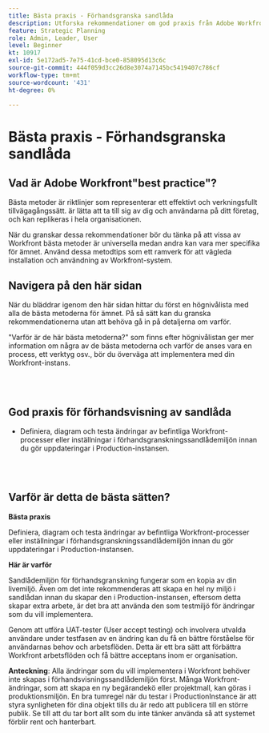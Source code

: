 ```yaml
---
title: Bästa praxis - Förhandsgranska sandlåda
description: Utforska rekommendationer om god praxis från Adobe Workfront experter om hur du konfigurerar, hanterar och använder sandlådemiljön Preview för Workfront.
feature: Strategic Planning
role: Admin, Leader, User
level: Beginner
kt: 10917
exl-id: 5e172ad5-7e75-41cd-bce0-858095d13c6c
source-git-commit: 444f059d3cc26d8e3074a7145bc5419407c786cf
workflow-type: tm+mt
source-wordcount: '431'
ht-degree: 0%

---
```


# Bästa praxis - Förhandsgranska sandlåda

## Vad är Adobe Workfront&quot;best practice&quot;?

Bästa metoder är riktlinjer som representerar ett effektivt och verkningsfullt tillvägagångssätt. är lätta att ta till sig av dig och användarna på ditt företag, och kan replikeras i hela organisationen.

När du granskar dessa rekommendationer bör du tänka på att vissa av Workfront bästa metoder är universella medan andra kan vara mer specifika för ämnet. Använd dessa metodtips som ett ramverk för att vägleda installation och användning av Workfront-system.

## Navigera på den här sidan

När du bläddrar igenom den här sidan hittar du först en högnivålista med alla de bästa metoderna för ämnet. På så sätt kan du granska rekommendationerna utan att behöva gå in på detaljerna om varför.

&quot;Varför är de här bästa metoderna?&quot; som finns efter högnivålistan ger mer information om några av de bästa metoderna och varför de anses vara en process, ett verktyg osv., bör du överväga att implementera med din Workfront-instans.

</br>
</br>

## God praxis för förhandsvisning av sandlåda

* Definiera, diagram och testa ändringar av befintliga Workfront-processer eller inställningar i förhandsgranskningssandlådemiljön innan du gör uppdateringar i Production-instansen.

</br>
</br>

## Varför är detta de bästa sätten?

**Bästa praxis**

Definiera, diagram och testa ändringar av befintliga Workfront-processer eller inställningar i förhandsgranskningssandlådemiljön innan du gör uppdateringar i Production-instansen.

**Här är varför**

Sandlådemiljön för förhandsgranskning fungerar som en kopia av din livemiljö. Även om det inte rekommenderas att skapa en hel ny miljö i sandlådan innan du skapar den i Production-instansen, eftersom detta skapar extra arbete, är det bra att använda den som testmiljö för ändringar som du vill implementera.

Genom att utföra UAT-tester (User accept testing) och involvera utvalda användare under testfasen av en ändring kan du få en bättre förståelse för användarnas behov och arbetsflöden. Detta är ett bra sätt att förbättra Workfront arbetsflöden och få bättre acceptans inom er organisation.


**Anteckning**: Alla ändringar som du vill implementera i Workfront behöver inte skapas i förhandsvisningssandlådemiljön först. Många Workfront-ändringar, som att skapa en ny begärandekö eller projektmall, kan göras i produktionsmiljön. En bra tumregel när du testar i ProductionInstance är att styra synligheten för dina objekt tills du är redo att publicera till en större publik. Se till att du tar bort allt som du inte tänker använda så att systemet förblir rent och hanterbart.
